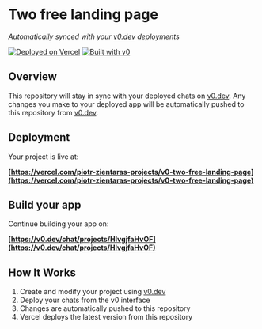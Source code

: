 # Two free landing page

*Automatically synced with your [v0.dev](https://v0.dev) deployments*

[![Deployed on Vercel](https://img.shields.io/badge/Deployed%20on-Vercel-black?style=for-the-badge&logo=vercel)](https://vercel.com/piotr-zientaras-projects/v0-two-free-landing-page)
[![Built with v0](https://img.shields.io/badge/Built%20with-v0.dev-black?style=for-the-badge)](https://v0.dev/chat/projects/HlvgjfaHvOF)

## Overview

This repository will stay in sync with your deployed chats on [v0.dev](https://v0.dev).
Any changes you make to your deployed app will be automatically pushed to this repository from [v0.dev](https://v0.dev).

## Deployment

Your project is live at:

**[https://vercel.com/piotr-zientaras-projects/v0-two-free-landing-page](https://vercel.com/piotr-zientaras-projects/v0-two-free-landing-page)**

## Build your app

Continue building your app on:

**[https://v0.dev/chat/projects/HlvgjfaHvOF](https://v0.dev/chat/projects/HlvgjfaHvOF)**

## How It Works

1. Create and modify your project using [v0.dev](https://v0.dev)
2. Deploy your chats from the v0 interface
3. Changes are automatically pushed to this repository
4. Vercel deploys the latest version from this repository